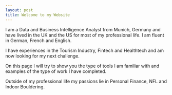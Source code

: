 ```yaml
---
layout: post
title: Welcome to my Website
---
```


I am a Data and Business Intelligence Analyst from Munich, Germany and have lived in the UK and the US for most of my professional life. I am fluent in German, French and English.

I have experiences in the Tourism Industry, Fintech and Healthtech and am now looking for my next challenge.

On this page I will try to show you the type of tools I am familiar with and examples of the type of work I have completed.

Outside of my professional life my passions lie in Personal Finance, NFL and Indoor Bouldering.